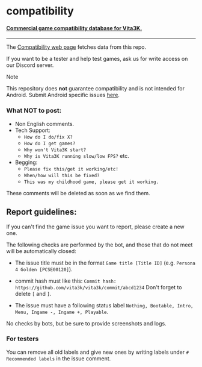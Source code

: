 # compatibility
#### [Commercial game compatibility database for Vita3K.](https://github.com/Vita3K/compatibility/issues)

---
The [Compatibility web page](https://vita3k.org/compatibility.html) fetches data from this repo.

If you want to be a tester and help test games, ask us for write access on our Discord server.

> [!NOTE]
> This repository does **not** guarantee compatibility and is not intended for Android. Submit Android specific issues [here](https://github.com/Vita3K/Vita3K-Android/issues).

### What NOT to post:

  * Non English comments.
  * Tech Support:
    * `How do I do/fix X?`
    * `How do I get games?`
    * `Why won't Vita3K start?`
    * `Why is Vita3K running slow/low FPS?` etc.
  * Begging:
    * `Please fix this/get it working/etc!`
    * `When/how will this be fixed?`
    * `This was my childhood game, please get it working.`
 
These comments will be deleted as soon as we find them.

## Report guidelines:

If you can't find the game issue you want to report, please create a new one.

The following checks are performed by the bot, and those that do not meet will be automatically closed:

- The issue title must be in the format `Game title [Title ID]` (e.g. `Persona 4 Golden [PCSE00120]`).

- commit hash must like this: `Commit hash: https://github.com/vita3k/vita3k/commit/abcd1234` Don't forget to delete `[` and `]`.

- The issue must have a following status label `Nothing, Bootable, Intro, Menu, Ingame -, Ingame +, Playable`.

No checks by bots, but be sure to provide screenshots and logs.

### For testers

You can remove all old labels and give new ones by writing labels under `# Recommended labels` in the issue comment.
